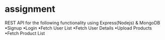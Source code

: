 # assignment

 REST API for the following functionality using Express(Nodejs) & MongoDB
•Signup
•Login
•Fetch User List
•Fetch User Details
•Upload Products
•Fetch Product List
